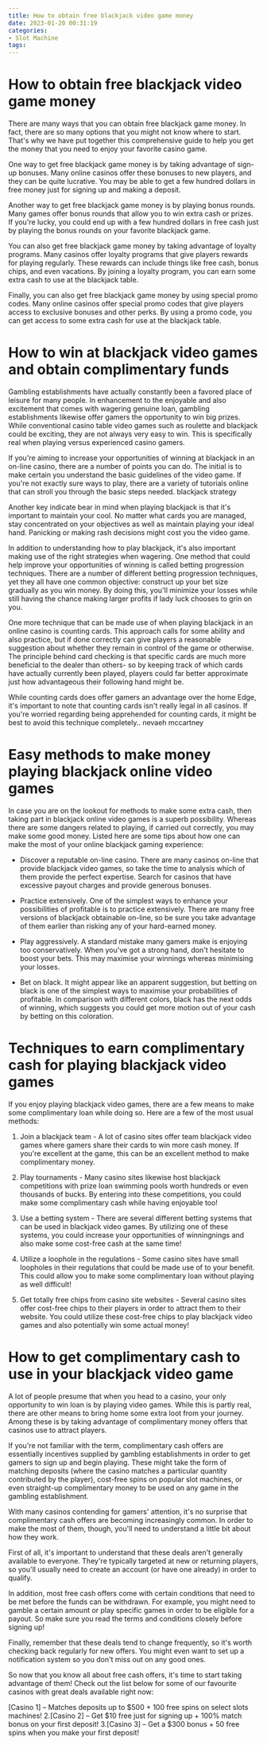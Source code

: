 ```yaml
---
title: How to obtain free blackjack video game money 
date: 2023-01-20 00:31:19
categories:
- Slot Machine
tags:
---
```



#  How to obtain free blackjack video game money 

There are many ways that you can obtain free blackjack game money. In fact, there are so many options that you might not know where to start. That's why we have put together this comprehensive guide to help you get the money that you need to enjoy your favorite casino game.

One way to get free blackjack game money is by taking advantage of sign-up bonuses. Many online casinos offer these bonuses to new players, and they can be quite lucrative. You may be able to get a few hundred dollars in free money just for signing up and making a deposit.

Another way to get free blackjack game money is by playing bonus rounds. Many games offer bonus rounds that allow you to win extra cash or prizes. If you're lucky, you could end up with a few hundred dollars in free cash just by playing the bonus rounds on your favorite blackjack game.

You can also get free blackjack game money by taking advantage of loyalty programs. Many casinos offer loyalty programs that give players rewards for playing regularly. These rewards can include things like free cash, bonus chips, and even vacations. By joining a loyalty program, you can earn some extra cash to use at the blackjack table.

Finally, you can also get free blackjack game money by using special promo codes. Many online casinos offer special promo codes that give players access to exclusive bonuses and other perks. By using a promo code, you can get access to some extra cash for use at the blackjack table.

#  How to win at blackjack video games and obtain complimentary funds 

Gambling establishments have actually constantly been a favored place of leisure for many people. In enhancement to the enjoyable and also excitement that comes with wagering genuine loan, gambling establishments likewise offer gamers the opportunity to win big prizes. While conventional casino table video games such as roulette and blackjack could be exciting, they are not always very easy to win. This is specifically real when playing versus experienced casino gamers.

If you're aiming to increase your opportunities of winning at blackjack in an on-line casino, there are a number of points you can do. The initial is to make certain you understand the basic guidelines of the video game. If you're not exactly sure ways to play, there are a variety of tutorials online that can stroll you through the basic steps needed. blackjack strategy

Another key indicate bear in mind when playing blackjack is that it's important to maintain your cool. No matter what cards you are managed, stay concentrated on your objectives as well as maintain playing your ideal hand. Panicking or making rash decisions might cost you the video game.

In addition to understanding how to play blackjack, it's also important making use of the right strategies when wagering. One method that could help improve your opportunities of winning is called betting progression techniques. There are a number of different betting progression techniques, yet they all have one common objective: construct up your bet size gradually as you win money. By doing this, you'll minimize your losses while still having the chance making larger profits if lady luck chooses to grin on you.

One more technique that can be made use of when playing blackjack in an online casino is counting cards. This approach calls for some ability and also practice, but if done correctly can give players a reasonable suggestion about whether they remain in control of the game or otherwise. The principle behind card checking is that specific cards are much more beneficial to the dealer than others- so by keeping track of which cards have actually currently been played, players could far better approximate just how advantageous their following hand might be. 

While counting cards does offer gamers an advantage over the home Edge, it's important to note that counting cards isn't really legal in all casinos. If you're worried regarding being apprehended for counting cards, it might be best to avoid this technique completely.. nevaeh mccartney

#  Easy methods to make money playing blackjack online video games 

In case you are on the lookout for methods to make some extra cash, then taking part in blackjack online video games is a superb possibility. Whereas there are some dangers related to playing, if carried out correctly, you may make some good money. Listed here are some tips about how one can make the most of your online blackjack gaming experience:

- Discover a reputable on-line casino. There are many casinos on-line that provide blackjack video games, so take the time to analysis which of them provide the perfect expertise. Search for casinos that have excessive payout charges and provide generous bonuses.

- Practice extensively. One of the simplest ways to enhance your possibilities of profitable is to practice extensively. There are many free versions of blackjack obtainable on-line, so be sure you take advantage of them earlier than risking any of your hard-earned money.

- Play aggressively. A standard mistake many gamers make is enjoying too conservatively. When you've got a strong hand, don't hesitate to boost your bets. This may maximise your winnings whereas minimising your losses.

- Bet on black. It might appear like an apparent suggestion, but betting on black is one of the simplest ways to maximise your probabilities of profitable. In comparison with different colors, black has the next odds of winning, which suggests you could get more motion out of your cash by betting on this coloration.

#  Techniques to earn complimentary cash for playing blackjack video games 

If you enjoy playing blackjack video games, there are a few means to make some complimentary loan while doing so. Here are a few of the most usual methods:

1. Join a blackjack team - A lot of casino sites offer team blackjack video games where gamers share their cards to win more cash money. If you're excellent at the game, this can be an excellent method to make complimentary money.

2. Play tournaments - Many casino sites likewise host blackjack competitions with prize loan swimming pools worth hundreds or even thousands of bucks. By entering into these competitions, you could make some complimentary cash while having enjoyable too!

3. Use a betting system - There are several different betting systems that can be used in blackjack video games. By utilizing one of these systems, you could increase your opportunities of winningnings and also make some cost-free cash at the same time!

4. Utilize a loophole in the regulations - Some casino sites have small loopholes in their regulations that could be made use of to your benefit. This could allow you to make some complimentary loan without playing as well difficult!

5. Get totally free chips from casino site websites - Several casino sites offer cost-free chips to their players in order to attract them to their website. You could utilize these cost-free chips to play blackjack video games and also potentially win some actual money!

#  How to get complimentary cash to use in your blackjack video game

A lot of people presume that when you head to a casino, your only opportunity to win loan is by playing video games. While this is partly real, there are other means to bring home some extra loot from your journey. Among these is by taking advantage of complimentary money offers that casinos use to attract players.

If you're not familiar with the term, complimentary cash offers are essentially incentives supplied by gambling establishments in order to get gamers to sign up and begin playing. These might take the form of matching deposits (where the casino matches a particular quantity contributed by the player), cost-free spins on popular slot machines, or even straight-up complimentary money to be used on any game in the gambling establishment.

With many casinos contending for gamers' attention, it's no surprise that complimentary cash offers are becoming increasingly common. In order to make the most of them, though, you'll need to understand a little bit about how they work.

First of all, it's important to understand that these deals aren't generally available to everyone. They're typically targeted at new or returning players, so you'll usually need to create an account (or have one already) in order to qualify.

In addition, most free cash offers come with certain conditions that need to be met before the funds can be withdrawn. For example, you might need to gamble a certain amount or play specific games in order to be eligible for a payout. So make sure you read the terms and conditions closely before signing up!

Finally, remember that these deals tend to change frequently, so it's worth checking back regularly for new offers. You might even want to set up a notification system so you don't miss out on any good ones.

So now that you know all about free cash offers, it's time to start taking advantage of them! Check out the list below for some of our favourite casinos with great deals available right now:

[Casino 1] – Matches deposits up to $500 + 100 free spins on select slots machines!
2.[Casino 2] – Get $10 free just for signing up + 100% match bonus on your first deposit!
3.[Casino 3] – Get a $300 bonus + 50 free spins when you make your first deposit!